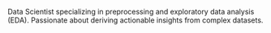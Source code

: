 Data Scientist specializing in preprocessing and exploratory data analysis (EDA). 
Passionate about deriving actionable insights from complex datasets.
